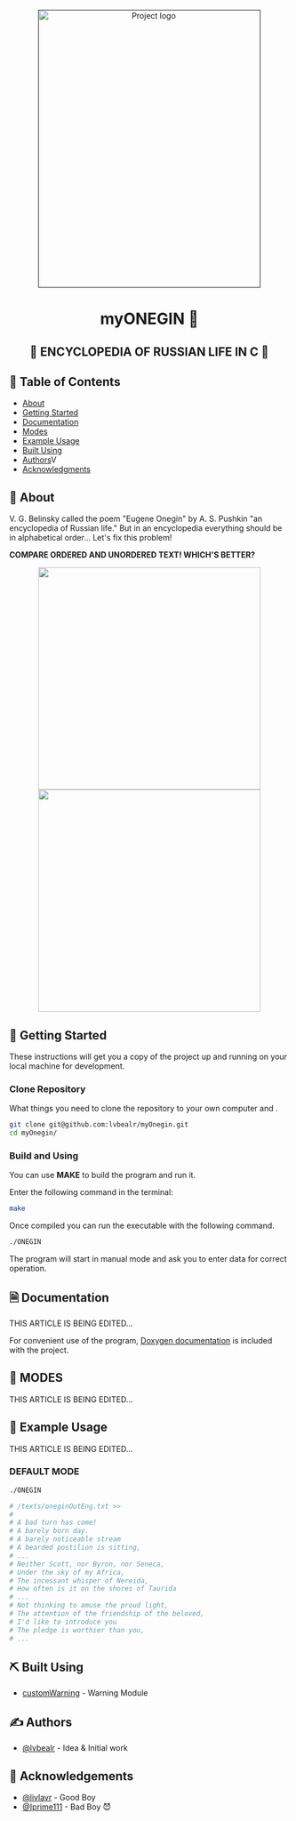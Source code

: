 <p align="center">
  <a href="" rel="noopener">
 <img width=400 height=500 src="https://i.imgur.com/cfONpXQ.png" alt="Project logo"></a>
</p>

<h1 align="center">myONEGIN 💫</h1>

<h2 align="center">📖 ENCYCLOPEDIA OF RUSSIAN LIFE IN C 📖</h2>

## 📝 Table of Contents
- [About](#about)
- [Getting Started](#getting_started)
- [Documentation](#documentation)
- [Modes](#modes)
- [Example Usage](#example_usage)
- [Built Using](#built_using)
- [Authors](#authors)V
- [Acknowledgments](#acknowledgement)

## 🧐 About <a name = "about"></a>

V. G. Belinsky called the poem "Eugene Onegin" by A. S. Pushkin "an encyclopedia of Russian life." But in an encyclopedia everything should be in alphabetical order... Let's fix this problem!

**COMPARE ORDERED AND UNORDERED TEXT! WHICH'S BETTER?**

<p align="center">
  <img src = "https://i.imgur.com/955BJji.png" width=400>
  <img src = "https://i.imgur.com/d18eCLQ.png" width=400>
</p>

## 🏁 Getting Started <a name = "getting_started"></a>

These instructions will get you a copy of the project up and running on your local machine for development.

### Clone Repository

What things you need to clone the repository to your own computer and .

```bash
git clone git@github.com:lvbealr/myOnegin.git
cd myOnegin/
```

### Build and Using

You can use <b>MAKE</b> to build the program and run it.

Enter the following command in the terminal:

```bash
make
```

Once compiled you can run the executable with the following command.

```bash
./ONEGIN
```

The program will start in manual mode and ask you to enter data for correct operation.

## 🗎 Documentation <a name = "documentation"></a>

THIS ARTICLE IS BEING EDITED...

For convenient use of the program, [Doxygen documentation](https://lvbealr.github.io/) is included with the project.

## 🔧 MODES <a name = "modes"></a>

THIS ARTICLE IS BEING EDITED...

## 🎈 Example Usage <a name="usage"></a>

THIS ARTICLE IS BEING EDITED...

### DEFAULT MODE
```bash
./ONEGIN

# /texts/oneginOutEng.txt >>
#
# A bad turn has come!
# A barely born day.
# A barely noticeable stream
# A bearded postilion is sitting,
# ...
# Neither Scott, nor Byron, nor Seneca,
# Under the sky of my Africa,
# The incessant whisper of Nereida,
# How often is it on the shores of Taurida
# ...
# Not thinking to amuse the proud light,
# The attention of the friendship of the beloved,
# I'd like to introduce you
# The pledge is worthier than you,
# ...
```
## ⛏️ Built Using <a name = "built_using"></a>
- [customWarning](https://github.com/lvbealr/customWarning) - Warning Module

## ✍️ Authors <a name = "authors"></a>

- [@lvbealr](https://github.com/lvbealr) - Idea & Initial work



## 🎉 Acknowledgements <a name = "acknowledgement"></a>

- [@livlavr](https://github.com/livlavr) - Good Boy
- [@Iprime111](https://github.com/Iprime111) - Bad Boy 😈
